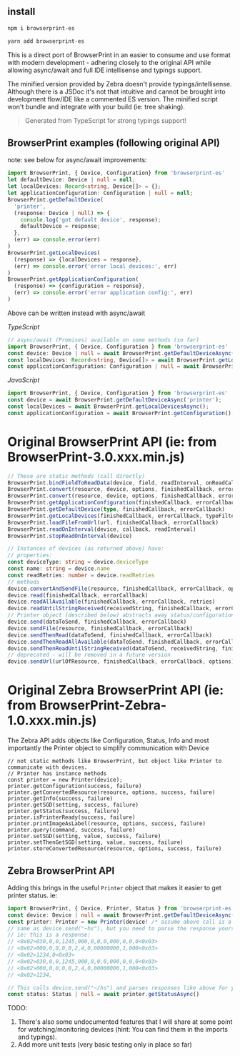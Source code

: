 ## install
```bash
npm i browserprint-es
```
```bash
yarn add browserprint-es
```

This is a direct port of BrowserPrint in an easier to consume and use format with modern development - adhering closely to the original API while allowing async/await and full IDE intellisense and typings support.

The minified version provided by Zebra doesn't provide typings/intellisense. Although there is a JSDoc it's not that intuitive and cannot be brought into development flow/IDE like a commented ES version. The minified script won't bundle and integrate with your build (ie: tree shaking).

> Generated from TypeScript for strong typings support!

## BrowserPrint examples (following original API)
note: see below for async/await improvements:
```typescript
import BrowserPrint, { Device, Configuration} from 'browserprint-es'
let defaultDevice: Device | null = null;
let localDevices: Record<string, Device[]> = {};
let applicationConfiguration: Configuration | null = null;
BrowserPrint.getDefaultDevice(
  'printer',
  (response: Device | null) => {
    console.log('got default device', response);
    defaultDevice = response;
  },
  (err) => console.error(err)
)
BrowserPrint.getLocalDevices(
  (response) => {localDevices = response},
  (err) => console.error('error local devices:', err)
)
BrowserPrint.getApplicationConfiguration(
  (response) => {configuration = response},
  (err) => console.error('error application config:', err)
)
```

Above can be written instead with async/await

*TypeScript*
```typescript
// async/await (Promises) available on some methods (so far)
import BrowserPrint, { Device, Configuration } from 'browserprint-es'
const device: Device | null = await BrowserPrint.getDefaultDeviceAsync('printer');
const localDevices: Record<string, Device[]> = await BrowserPrint.getLocalDevicesAsync();
const applicationConfiguration: Configuration | null = await BrowserPrint.getConfiguration();
```
*JavaScript*
```typescript
import BrowserPrint, { Device, Configuration } from 'browserprint-es'
const device = await BrowserPrint.getDefaultDeviceAsync('printer');
const localDevices = await BrowserPrint.getLocalDevicesAsync();
const applicationConfiguration = await BrowserPrint.getConfiguration();
```

# Original BrowserPrint API (ie: from BrowserPrint-3.0.xxx.min.js)
```typescript
// These are static methods (call directly)
BrowserPrint.bindFieldToReadData(device, field, readInterval, onReadCallback)
BrowserPrint.convert(resource, device, options, finishedCallback, errorCallback)
BrowserPrint.convert(resource, device, options, finishedCallback, errorCallback)
BrowserPrint.getApplicationConfiguration(finishedCallback, errorCallback)
BrowserPrint.getDefaultDevice(type, finishedCallback, errorCallback)
BrowserPrint.getLocalDevices(finishedCallback, errorCallback, typeFilter)
BrowserPrint.loadFileFromUrl(url, finishedCallback, errorCallback)
BrowserPrint.readOnInterval(device, callback, readInterval)
BrowserPrint.stopReadOnInterval(device)

// Instances of devices (as returned above) have:
// properties:
const deviceType: string = device.deviceType
const name: string = device.name
const readRetries: number = device.readRetries
// methods
device.convertAndSendFile(resource, finishedCallback, errorCallback, options)
device.read(finishedCallback, errorCallback)
device.readAllAvailable(finishedCallback, errorCallback, retries)
device.readUntilStringReceived(receivedString, finishedCallback, errorCallback, retries)
// Printer object (described below) abstracts away status/configuration/info calls to strongly typed objects.
device.send(dataToSend, finishedCallback, errorCallback)
device.sendFile(resource, finishedCallback, errorCallback)
device.sendThenRead(dataToSend, finishedCallback, errorCallback)
device.sendThenReadAllAvailable(dataToSend, finishedCallback, errorCallback, retries)
device.sendThenReadUntilStringReceived(dataToSend, receivedString, finishedCallback, errorCallback, retries)
// deprecated - will be removed in a future version
device.sendUrl(urlOfResource, finishedCallback, errorCallback, options)
```

# Original Zebra BrowserPrint API (ie: from BrowserPrint-Zebra-1.0.xxx.min.js)
The Zebra API adds objects like Configuration, Status, Info and most importantly the Printer object to simplify communication with Device
```
// not static methods like BrowserPrint, but object like Printer to communicate with devices.
// Printer has instance methods
const printer = new Printer(device);
printer.getConfiguration(success, failure) 
printer.getConvertedResource(resource, options, success, failure)
printer.getInfo(success, failure)
printer.getSGD(setting, success, failure)
printer.getStatus(success, failure)
printer.isPrinterReady(success, failure)
printer.printImageAsLabel(resource, options, success, failure)
printer.query(command, success, failure)
printer.setSGD(setting, value, success, failure)
printer.setThenGetSGD(setting, value, success, failure)
printer.storeConvertedResource(resource, options, success, failure)
```

## Zebra BrowserPrint API
Adding this brings in the useful `Printer` object that makes it easier to get printer status.
ie:
```typescript
import BrowserPrint, { Device, Printer, Status } from 'browserprint-es'
const device: Device | null = await BrowserPrint.getDefaultDeviceAsync();
const printer: Printer = new Printer(device! /* assume above call is a valid printer */);
// same as device.send("~hs"), but you need to parse the response yourself
// ie: this is a response:
// <0x02>030,0,0,1245,000,0,0,0,000,0,0,0<0x03>
// <0x02>000,0,0,0,0,2,4,0,00000000,1,000<0x03>
// <0x02>1234,0<0x03>
// <0x02>030,0,0,1245,000,0,0,0,000,0,0,0<0x03>
// <0x02>000,0,0,0,0,2,4,0,00000000,1,000<0x03>
// <0x02>1234,

// This calls device.send("~/hs") and parses responses like above for you and even ensures entire response is ready before returning in some cases:
const status: Status | null = await printer.getStatusAsync()
```

TODO:
1. There's also some undocumented features that I will share at some point for watching/monitoring devices (hint: You can find them in the imports and typings).
2. Add more unit tests (very basic testing only in place so far)